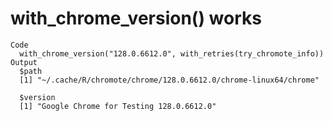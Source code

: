 # with_chrome_version() works

    Code
      with_chrome_version("128.0.6612.0", with_retries(try_chromote_info))
    Output
      $path
      [1] "~/.cache/R/chromote/chrome/128.0.6612.0/chrome-linux64/chrome"
      
      $version
      [1] "Google Chrome for Testing 128.0.6612.0"
      

